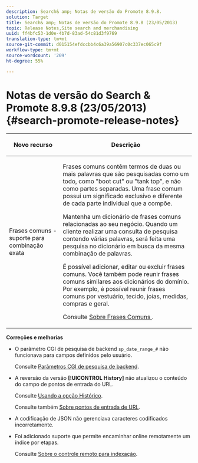 ```yaml
---
description: Search& amp; Notas de versão do Promote 8.9.8.
solution: Target
title: Search& amp; Notas de versão do Promote 8.9.8 (23/05/2013)
topic: Release Notes,Site search and merchandising
uuid: ff4bfc53-1d0e-4b7d-83ad-54c81d3f9769
translation-type: tm+mt
source-git-commit: d015154efdccbb4c6a39a56907c0c337ec065c9f
workflow-type: tm+mt
source-wordcount: '209'
ht-degree: 55%

---
```



# Notas de versão do Search &amp; Promote 8.9.8 (23/05/2013){#search-promote-release-notes}

<table> 
 <thead> 
  <tr> 
   <th colname="col1" class="entry"> <p>Novo recurso </p> </th> 
   <th colname="col2" class="entry"> <p>Descrição </p> </th> 
  </tr> 
 </thead>
 <tbody> 
  <tr> 
   <td colname="col1"> <p> Frases comuns - suporte para combinação exata </p> </td> 
   <td colname="col2"> <p> Frases comuns contêm termos de duas ou mais palavras que são pesquisadas como um todo, como "boot cut" ou "tank top", e não como partes separadas. Uma frase comum possui um significado exclusivo e diferente de cada parte individual que a compõe. </p> <p> Mantenha um dicionário de frases comuns relacionadas ao seu negócio. Quando um cliente realizar uma consulta de pesquisa contendo várias palavras, será feita uma pesquisa no dicionário em busca da mesma combinação de palavras. </p> <p>É possível adicionar, editar ou excluir frases comuns. Você também pode reunir frases comuns similares aos dicionários do domínio. Por exemplo, é possível reunir frases comuns por vestuário, tecido, joias, medidas, compras e geral. </p> <p>Consulte <a href="../c-about-linguistics-menu/c-about-common-phrases.md#concept_4946E53586DF492EAEB1B7F757FD440F" format="dita" scope="local"> Sobre Frases Comuns </a>. </p> </td> 
  </tr> 
 </tbody> 
</table>

**Correções e melhorias**

* O parâmetro CGI de pesquisa de backend `sp_date_range_#` não funcionava para campos definidos pelo usuário.

   Consulte [Parâmetros CGI de pesquisa de backend](../c-appendices/c-cgiparameters.md#reference_582E85C3886740C98FE88CA9DF7918E8).

* A reversão da versão **[!UICONTROL History]** não atualizou o conteúdo do campo de pontos de entrada do URL.

   Consulte [Usando a opção Histórico](../t-using-the-history-option.md#task_70DD3F87A67242BBBD2CB27156F43002).

   Consulte também [Sobre pontos de entrada de URL](../c-about-settings-menu/c-about-crawling-menu.md#concept_5D857E3B5C124E85BC0B5AE77A509573).

* A codificação de JSON não gerenciava caracteres codificados incorretamente.
* Foi adicionado suporte que permite encaminhar online remotamente um índice por etapas.

   Consulte [Sobre o controle remoto para indexação](../c-about-index-menu/c-about-remote-control-for-indexing.md#concept_C79B322190E84106A434E5C6D4A4118F).

